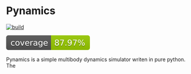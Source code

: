 # Pynamics

[![build](https://github.com/AlexP210/pynamics/actions/workflows/build.yml/badge.svg)](https://github.com/AlexP210/pynamics/actions/workflows/build.yml)

![coverage](.coverage/coverage-badge.svg)

Pynamics is a simple multibody dynamics simulator writen in pure python. The
